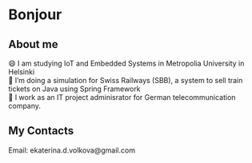 <h1>Bonjour</h1>

<h2>About me</h2>

😄  I am studying IoT and Embedded Systems in Metropolia University in Helsinki<br>
🔭  I’m doing a simulation for Swiss Railways (SBB), a system to sell train tickets on Java using Spring Framework <br>
🌱  I work as an IT project adminisrator for German telecommunication company.<br>

<h2>My Contacts</h2>
Email: ekaterina.d.volkova@gmail.com

